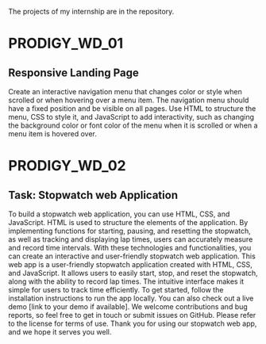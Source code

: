 The projects of my internship are in the repository.
# PRODIGY_WD_01

## Responsive Landing Page 

Create an interactive navigation menu that changes color or style when scrolled or when hovering over a menu item. The navigation menu should have a fixed position and be visible on all pages. Use HTML to structure the menu, CSS to style it, and JavaScript to add interactivity, such as changing the background color or font color of the menu when it is scrolled or when a menu item is hovered over. 


# PRODIGY_WD_02

## Task: Stopwatch web Application


To build a stopwatch web application, you can use HTML, CSS, and JavaScript. HTML is used to structure the elements of the application. By implementing functions for starting, pausing, and resetting the stopwatch, as well as tracking and displaying lap times, users can accurately measure and record time intervals. With these technologies and functionalities, you can create an interactive and user-friendly stopwatch web application.
This web app is a user-friendly stopwatch application created with HTML, CSS, and JavaScript. It allows users to easily start, stop, and reset the stopwatch, along with the ability to record lap times. The intuitive interface makes it simple for users to track time efficiently. To get started, follow the installation instructions to run the app locally. You can also check out a live demo [link to your demo if available]. We welcome contributions and bug reports, so feel free to get in touch or submit issues on GitHub. Please refer to the license for terms of use. Thank you for using our stopwatch web app, and we hope it serves you well.
